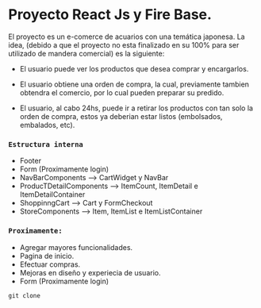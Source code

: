 # Proyecto React Js y Fire Base.

El proyecto es un e-comerce de acuarios con una temática japonesa.
La idea, (debido a que el proyecto no esta finalizado en su 100% para
ser utilizado de mandera comercial) es la siguiente:

- El usuario puede ver los productos que desea comprar y encargarlos.

- El usuario obtiene una orden de compra, la cual, previamente tambien obtendra el comercio, por lo cual pueden preparar su predido.

- El usuario, al cabo 24hs, puede ir a retirar los productos con tan solo la orden de compra, estos ya deberian estar listos (embolsados, embalados, etc).

### `Estructura interna`

- Footer
- Form (Proximamente login)
- NavBarComponents --> CartWidget y NavBar
- ProducTDetailComponents --> ItemCount, ItemDetail e ItemDetailContainer
- ShoppinngCart --> Cart y FormCheckout
- StoreComponents --> Item, ItemList e ItemListContainer

### `Proximamente:`

- Agregar mayores funcionalidades.
- Pagina de inicio.
- Efectuar compras.
- Mejoras en diseño y experiecia de usuario.
- Form (Proximamente login)

```
git clone
```
